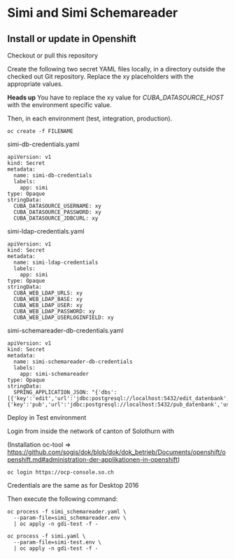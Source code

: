 # Simi and Simi Schemareader

## Install or update in Openshift

Checkout or pull this repository

Create the following two secret YAML files locally, in a directory outside the checked out Git repository. Replace the xy placeholders with the appropriate values.

**Heads up** You have to replace the xy value for *CUBA_DATASOURCE_HOST* with the environment specific value.

Then, in each environment (test, integration, production).
```
oc create -f FILENAME
```

simi-db-credentials.yaml
```
apiVersion: v1
kind: Secret
metadata:
  name: simi-db-credentials
  labels:
    app: simi
type: Opaque
stringData:
  CUBA_DATASOURCE_USERNAME: xy
  CUBA_DATASOURCE_PASSWORD: xy
  CUBA_DATASOURCE_JDBCURL: xy
```

simi-ldap-credentials.yaml
```
apiVersion: v1
kind: Secret
metadata:
  name: simi-ldap-credentials
  labels:
    app: simi
type: Opaque
stringData:
  CUBA_WEB_LDAP_URLS: xy
  CUBA_WEB_LDAP_BASE: xy
  CUBA_WEB_LDAP_USER: xy
  CUBA_WEB_LDAP_PASSWORD: xy
  CUBA_WEB_LDAP_USERLOGINFIELD: xy
```

simi-schemareader-db-credentials.yaml
```
apiVersion: v1
kind: Secret
metadata:
  name: simi-schemareader-db-credentials
  labels:
    app: simi-schemareader
type: Opaque
stringData:
  SPRING_APPLICATION_JSON: "{'dbs':[{'key':'edit','url':'jdbc:postgresql://localhost:5432/edit_datenbank','user':'xy','pass':'xy'},{'key':'pub','url':'jdbc:postgresql://localhost:5432/pub_datenbank','user':'xy','pass':'xy'}]}"
```

Deploy in Test environment

Login from inside the network of canton of Solothurn with

(Installation oc-tool => https://github.com/sogis/dok/blob/dok/dok_betrieb/Documents/openshift/openshift.md#administration-der-applikationen-in-openshift)

```
oc login https://ocp-console.so.ch
```

Credentials are the same as for Desktop 2016

Then execute the following command:

```
oc process -f simi_schemareader.yaml \
  --param-file=simi_schemareader.env \
  | oc apply -n gdi-test -f -

oc process -f simi.yaml \
  --param-file=simi-test.env \
  | oc apply -n gdi-test -f -
```
